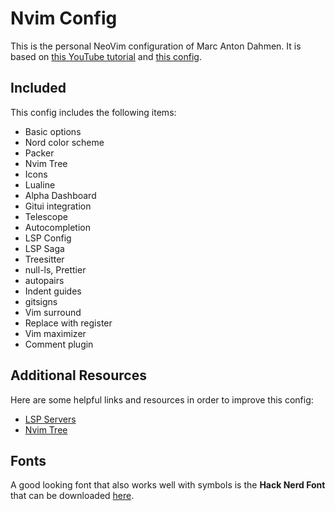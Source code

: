 # Nvim Config

This is the personal NeoVim configuration of Marc Anton Dahmen.
It is based on [this YouTube tutorial](https://www.youtube.com/watch?v=vdn_pKJUda8)
and [this config](https://github.com/josean-dev/dev-environment-files/tree/main/.config/nvim).

## Included

This config includes the following items:

-   Basic options
-   Nord color scheme
-   Packer
-   Nvim Tree
-   Icons
-   Lualine
-   Alpha Dashboard
-   Gitui integration
-   Telescope
-   Autocompletion
-   LSP Config
-   LSP Saga
-   Treesitter
-   null-ls, Prettier
-   autopairs
-   Indent guides
-   gitsigns
-   Vim surround
-   Replace with register
-   Vim maximizer
-   Comment plugin

## Additional Resources

Here are some helpful links and resources in order to improve this config:

-   [LSP Servers](https://github.com/williamboman/mason-lspconfig.nvim#available-lsp-servers)
-   [Nvim Tree](https://github.com/nvim-tree/nvim-tree.lua#readme)

## Fonts

A good looking font that also works well with symbols is the **Hack Nerd Font** that can be downloaded [here](https://www.nerdfonts.com/font-downloads).